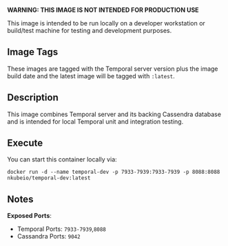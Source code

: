 **WARNING: THIS IMAGE IS NOT INTENDED FOR PRODUCTION USE**

This image is intended to be run locally on a developer workstation or build/test machine for testing and development purposes.

## Image Tags

These images are tagged with the Temporal server version plus the image build date and the latest image will be tagged with `:latest`.

## Description

This image combines Temporal server and its backing Cassendra database and is intended for local Temporal unit and integration testing.

## Execute

You can start this container locally via:
```
docker run -d --name temporal-dev -p 7933-7939:7933-7939 -p 8088:8088 nkubeio/temporal-dev:latest
```

## Notes

**Exposed Ports**: 
* Temporal Ports: `7933-7939`,`8088`
* Cassandra Ports: `9042`
